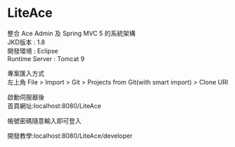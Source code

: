 # LiteAce
整合 Ace Admin 及 Spring MVC 5 的系統架構  
JKD版本 : 1.8  
開發環境 : Eclipse  
Runtime Server : Tomcat 9
  
專案匯入方式  
  左上角 File > Import > Git > Projects from Git(with smart import) > Clone URI
  
啟動伺服器後  
首頁網址:localhost:8080/LiteAce  
  
  帳號密碼隨意輸入即可登入

開發教學:localhost:8080/LiteAce/developer